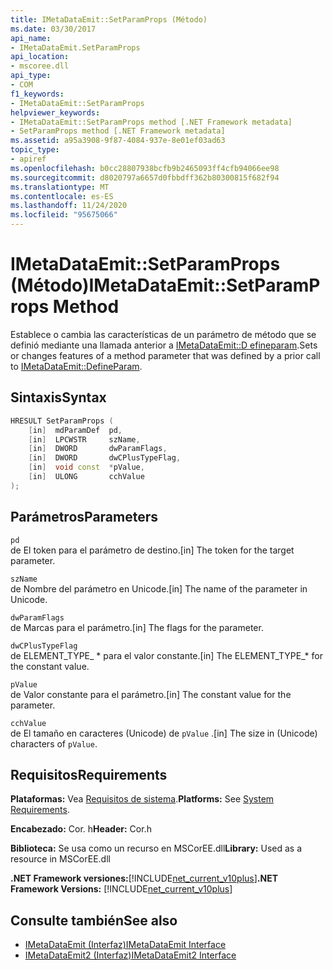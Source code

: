 ```yaml
---
title: IMetaDataEmit::SetParamProps (Método)
ms.date: 03/30/2017
api_name:
- IMetaDataEmit.SetParamProps
api_location:
- mscoree.dll
api_type:
- COM
f1_keywords:
- IMetaDataEmit::SetParamProps
helpviewer_keywords:
- IMetaDataEmit::SetParamProps method [.NET Framework metadata]
- SetParamProps method [.NET Framework metadata]
ms.assetid: a95a3908-9f87-4084-937e-8e01ef03ad63
topic_type:
- apiref
ms.openlocfilehash: b0cc28807938bcfb9b2465093ff4cfb94066ee98
ms.sourcegitcommit: d8020797a6657d0fbbdff362b80300815f682f94
ms.translationtype: MT
ms.contentlocale: es-ES
ms.lasthandoff: 11/24/2020
ms.locfileid: "95675066"
---
```

# <a name="imetadataemitsetparamprops-method"></a><span data-ttu-id="8d3d7-102">IMetaDataEmit::SetParamProps (Método)</span><span class="sxs-lookup"><span data-stu-id="8d3d7-102">IMetaDataEmit::SetParamProps Method</span></span>

<span data-ttu-id="8d3d7-103">Establece o cambia las características de un parámetro de método que se definió mediante una llamada anterior a [IMetaDataEmit::D efineparam](imetadataemit-defineparam-method.md).</span><span class="sxs-lookup"><span data-stu-id="8d3d7-103">Sets or changes features of a method parameter that was defined by a prior call to [IMetaDataEmit::DefineParam](imetadataemit-defineparam-method.md).</span></span>  
  
## <a name="syntax"></a><span data-ttu-id="8d3d7-104">Sintaxis</span><span class="sxs-lookup"><span data-stu-id="8d3d7-104">Syntax</span></span>  
  
```cpp  
HRESULT SetParamProps (
    [in]  mdParamDef  pd,
    [in]  LPCWSTR     szName,
    [in]  DWORD       dwParamFlags,
    [in]  DWORD       dwCPlusTypeFlag,
    [in]  void const  *pValue,
    [in]  ULONG       cchValue
);  
```  
  
## <a name="parameters"></a><span data-ttu-id="8d3d7-105">Parámetros</span><span class="sxs-lookup"><span data-stu-id="8d3d7-105">Parameters</span></span>  

 `pd`  
 <span data-ttu-id="8d3d7-106">de El token para el parámetro de destino.</span><span class="sxs-lookup"><span data-stu-id="8d3d7-106">[in] The token for the target parameter.</span></span>  
  
 `szName`  
 <span data-ttu-id="8d3d7-107">de Nombre del parámetro en Unicode.</span><span class="sxs-lookup"><span data-stu-id="8d3d7-107">[in] The name of the parameter in Unicode.</span></span>  
  
 `dwParamFlags`  
 <span data-ttu-id="8d3d7-108">de Marcas para el parámetro.</span><span class="sxs-lookup"><span data-stu-id="8d3d7-108">[in] The flags for the parameter.</span></span>  
  
 `dwCPlusTypeFlag`  
 <span data-ttu-id="8d3d7-109">de ELEMENT_TYPE_ \* para el valor constante.</span><span class="sxs-lookup"><span data-stu-id="8d3d7-109">[in] The ELEMENT_TYPE_\* for the constant value.</span></span>  
  
 `pValue`  
 <span data-ttu-id="8d3d7-110">de Valor constante para el parámetro.</span><span class="sxs-lookup"><span data-stu-id="8d3d7-110">[in] The constant value for the parameter.</span></span>  
  
 `cchValue`  
 <span data-ttu-id="8d3d7-111">de El tamaño en caracteres (Unicode) de `pValue` .</span><span class="sxs-lookup"><span data-stu-id="8d3d7-111">[in] The size in (Unicode) characters of `pValue`.</span></span>  
  
## <a name="requirements"></a><span data-ttu-id="8d3d7-112">Requisitos</span><span class="sxs-lookup"><span data-stu-id="8d3d7-112">Requirements</span></span>  

 <span data-ttu-id="8d3d7-113">**Plataformas:** Vea [Requisitos de sistema](../../get-started/system-requirements.md).</span><span class="sxs-lookup"><span data-stu-id="8d3d7-113">**Platforms:** See [System Requirements](../../get-started/system-requirements.md).</span></span>  
  
 <span data-ttu-id="8d3d7-114">**Encabezado:** Cor. h</span><span class="sxs-lookup"><span data-stu-id="8d3d7-114">**Header:** Cor.h</span></span>  
  
 <span data-ttu-id="8d3d7-115">**Biblioteca:** Se usa como un recurso en MSCorEE.dll</span><span class="sxs-lookup"><span data-stu-id="8d3d7-115">**Library:** Used as a resource in MSCorEE.dll</span></span>  
  
 <span data-ttu-id="8d3d7-116">**.NET Framework versiones:**[!INCLUDE[net_current_v10plus](../../../../includes/net-current-v10plus-md.md)]</span><span class="sxs-lookup"><span data-stu-id="8d3d7-116">**.NET Framework Versions:** [!INCLUDE[net_current_v10plus](../../../../includes/net-current-v10plus-md.md)]</span></span>  
  
## <a name="see-also"></a><span data-ttu-id="8d3d7-117">Consulte también</span><span class="sxs-lookup"><span data-stu-id="8d3d7-117">See also</span></span>

- [<span data-ttu-id="8d3d7-118">IMetaDataEmit (Interfaz)</span><span class="sxs-lookup"><span data-stu-id="8d3d7-118">IMetaDataEmit Interface</span></span>](imetadataemit-interface.md)
- [<span data-ttu-id="8d3d7-119">IMetaDataEmit2 (Interfaz)</span><span class="sxs-lookup"><span data-stu-id="8d3d7-119">IMetaDataEmit2 Interface</span></span>](imetadataemit2-interface.md)

